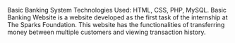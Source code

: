 Basic Banking System
Technologies Used: HTML, CSS, PHP, MySQL.
Basic Banking Website is a website developed as the first task of the internship at The Sparks Foundation.
This website has the functionalities of transferring money between multiple customers and viewing transaction history.
